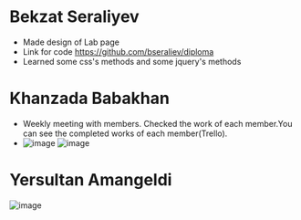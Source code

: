# Bekzat Seraliyev
* Made design of Lab page
* Link for code https://github.com/bseraliev/diploma
* Learned some css's methods and some jquery's methods
# Khanzada Babakhan
* Weekly meeting with members. Checked the work of each member.You can see the completed works of each member(Trello).
* ![image](https://user-images.githubusercontent.com/78099157/166157838-8762120a-a796-4a8d-9b2f-66daeac3f155.png)
![image](https://user-images.githubusercontent.com/78099157/166157858-ec091435-1fc5-4b96-a73b-a3df7bb565d1.png)

# Yersultan Amangeldi
![image](https://user-images.githubusercontent.com/47381215/166236968-ad6eaa6a-191e-4edb-afe5-0cc6d59d7b91.png)
